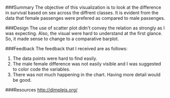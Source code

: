 ###Summary
The objective of this visualization is to look at the difference in survival based on sex across the diffrent classes. It is evident from the data that female passenges were prefered as compared to male passenges.

###Design
The use of scatter plot didn't convey the relation as strongly as I was expecting. Also, the visual were hard to understand at the first glance. So, it made sense to change to a comparative barplot.

###Feedback
The feedback that I received are as follows:
1. The data points were hard to find easily.
2. The male female difference was not easily visible and I was suggested to color code the variables.
3. There was not much happening in the chart. Having more detail would be good.

###Resources
http://dimplejs.org/